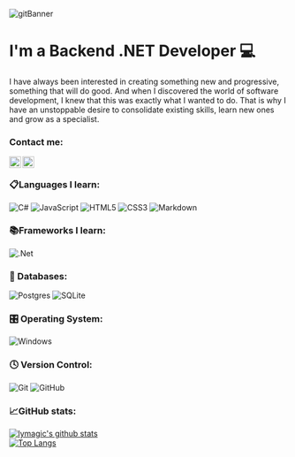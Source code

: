 ![gitBanner](https://user-images.githubusercontent.com/94015769/198691075-a8816331-3bef-4fa5-aea7-5c0d202a946c.png)
# I'm a Backend .NET Developer 💻
I have always been interested in creating something new and
progressive, something that will do good. And when I discovered the
world of software development, I knew that this was exactly what I
wanted to do. That is why I have an unstoppable desire to consolidate
existing skills, learn new ones and grow as a specialist.
### Contact me:
<a href="https://www.instagram.com/liudwinski/"><img align="left" src="https://raw.githubusercontent.com/yushi1007/yushi1007/main/images/instagram.svg" alt="Yu Shi | Instagram" width="21px"/></a>
<a href="https://www.linkedin.com/in/vitalii-liudvynskyi-16b639217/"><img align="left" src="https://raw.githubusercontent.com/yushi1007/yushi1007/main/images/linkedin.svg" alt="Yu Shi | LinkedIn" width="21px"/></a> <br>
### 📋Languages I learn:
![C#](https://img.shields.io/badge/c%23-%23239120.svg?style=for-the-badge&logo=c-sharp&logoColor=white)
![JavaScript](https://img.shields.io/badge/javascript-%23323330.svg?style=for-the-badge&logo=javascript&logoColor=%23F7DF1E)
![HTML5](https://img.shields.io/badge/html5-%23E34F26.svg?style=for-the-badge&logo=html5&logoColor=white)
![CSS3](https://img.shields.io/badge/css3-%231572B6.svg?style=for-the-badge&logo=css3&logoColor=white)
![Markdown](https://img.shields.io/badge/markdown-%23000000.svg?style=for-the-badge&logo=markdown&logoColor=white)
### 📚Frameworks I learn:
![.Net](https://img.shields.io/badge/.NET-5C2D91?style=for-the-badge&logo=.net&logoColor=white)
### 💾 Databases:
![Postgres](https://img.shields.io/badge/postgres-%23316192.svg?style=for-the-badge&logo=postgresql&logoColor=white)
![SQLite](https://img.shields.io/badge/sqlite-%2307405e.svg?style=for-the-badge&logo=sqlite&logoColor=white)
### 🎛️ Operating System:
![Windows](https://img.shields.io/badge/Windows-0078D6?style=for-the-badge&logo=windows&logoColor=white)
### 🕓 Version Control:
![Git](https://img.shields.io/badge/git-%23F05033.svg?style=for-the-badge&logo=git&logoColor=white)
![GitHub](https://img.shields.io/badge/github-%23121011.svg?style=for-the-badge&logo=github&logoColor=white)
### 📈GitHub stats:
[![lymagic's github stats](https://github-readme-stats.vercel.app/api?username=v-liudwinski)](https://github.com/v-liudwinski) <br>
[![Top Langs](https://github-readme-stats.vercel.app/api/top-langs/?username=v-liudwinski&layout=compact)](https://github.com/v-liudwinski)

<!--
**v-liudwinski/v-liudwinski** is a ✨ _special_ ✨ repository because its `README.md` (this file) appears on your GitHub profile.

Here are some ideas to get you started:

- 🔭 I’m currently working on ...
- 🌱 I’m currently learning ...
- 👯 I’m looking to collaborate on ...
- 🤔 I’m looking for help with ...
- 💬 Ask me about ...
- 📫 How to reach me: ...
- 😄 Pronouns: ...
- ⚡ Fun fact: ...
-->

